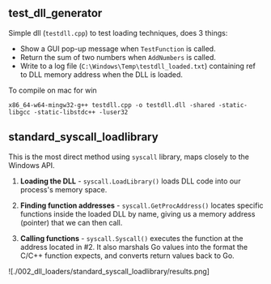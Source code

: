 ## test_dll_generator
Simple dll (`testdll.cpp`) to test loading techniques, does 3 things:
- Show a GUI pop-up message when `TestFunction` is called.
- Return the sum of two numbers when `AddNumbers` is called.
- Write to a log file (`C:\Windows\Temp\testdll_loaded.txt`) containing ref to DLL memory address when the DLL is loaded.

To compile on mac for win
```shell
x86_64-w64-mingw32-g++ testdll.cpp -o testdll.dll -shared -static-libgcc -static-libstdc++ -luser32
```


## standard_syscall_loadlibrary

This is the most direct method using `syscall` library, maps closely to the Windows API.

1. **Loading the DLL** - `syscall.LoadLibrary()` loads DLL code into our process's memory space. 

2. **Finding function addresses** - `syscall.GetProcAddress()` locates specific functions inside the loaded DLL by name, giving us a memory address (pointer) that we can then call.

3. **Calling functions** - `syscall.Syscall()` executes the function at the address located in #2. It also marshals Go values into the format the C/C++ function expects, and converts return values back to Go.

![./002_dll_loaders/standard_syscall_loadlibrary/results.png]


